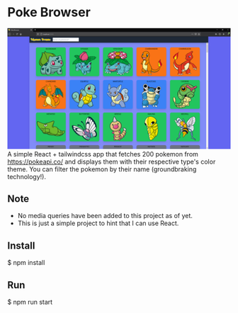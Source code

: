 # Poke Browser
![react-pokebrowser](https://github.com/PatrikWing/react-pokebrowser/blob/main/promo/pokebrowse.PNG?raw=true)
A simple React + tailwindcss app that fetches 200 pokemon from https://pokeapi.co/ and displays them with their respective type's color theme.
You can filter the pokemon by their name (groundbraking technology!).

## Note
* No media queries have been added to this project as of yet.
* This is just a simple project to hint that I can use React.

## Install
$ npm install

## Run
$ npm run start